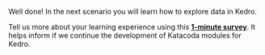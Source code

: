 Well done! In the next scenario you will learn how to explore data in Kedro.

Tell us more about your learning experience using this **[1-minute survey](https://www.surveys.online/jfe/form/SV_8IYlMLgmah6eV3o)**. It helps inform if we continue the development of Katacoda modules for Kedro.